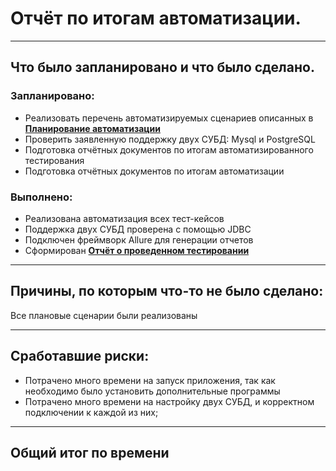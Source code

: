 # Отчёт по итогам автоматизации.
___
## Что было запланировано и что было сделано.
### Запланировано:
+ Реализовать перечень автоматизируемых сценариев описанных в [**Планирование автоматизации**](docs/Plan.md)
+ Проверить заявленную поддержку двух СУБД: Mysql и PostgreSQL 
+ Подготовка отчётных документов по итогам автоматизированного тестирования
+ Подготовка отчётных документов по итогам автоматизации
### Выполнено:
+ Реализована автоматизация всех тест-кейсов
+ Поддержка двух СУБД проверена с помощью JDBC 
+ Подключен фреймворк Allure для генерации отчетов
+ Сформирован [**Отчёт о проведенном тестировании**](docs/Report.md)
___
## Причины, по которым что-то не было сделано:
Все плановые сценарии были реализованы
___
## Сработавшие риски:
+ Потрачено много времени на запуск приложения, так как необходимо было установить дополнительные программы
+ Потрачено много времени на настройку двух СУБД, и корректном подключении к каждой из них;
___
## Общий итог по времени